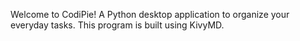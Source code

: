 Welcome to CodiPie! A Python desktop application to organize your everyday tasks. This program is built using KivyMD.
